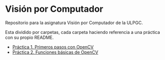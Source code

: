 #   Visión por Computador
Repositorio para la asignatura Visión por Computador de la ULPGC.

Esta dividido por carpetas, cada carpeta haciendo referencia a una práctica con su propio README.

* [Práctica 1. Primeros pasos con OpenCV](https://github.com/DevGiovanniLC/VC/tree/main/P1)
* [Práctica 2. Funciones básicas de OpenCV](https://github.com/DevGiovanniLC/VC/tree/main/P2)
